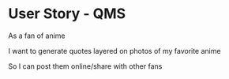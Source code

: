 # User Story - QMS

As a fan of anime

I want to generate quotes layered on photos of my favorite anime

So I can post them online/share with other fans